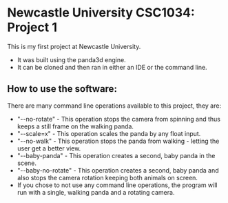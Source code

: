 Newcastle University CSC1034: Project 1
===
This is my first project at Newcastle University.
* It was built using the panda3d engine.
* It can be cloned and then ran in either an IDE or the command line.

How to use the software:
---
There are many command line operations available to this project, they are:
* "--no-rotate" - This operation stops the camera from spinning and thus keeps a still frame on the walking panda.
* "--scale=x" - This operation scales the panda by any float input.
* "--no-walk" - This operation stops the panda from walking - letting the user get a better view.
* "--baby-panda" - This operation creates a second, baby panda in the scene.
* "--baby-no-rotate" - This operation creates a second, baby panda and also stops the camera rotation keeping both animals on screen.
* If you chose to not use any command line operations, the program will run with a single, walking panda and a rotating camera.